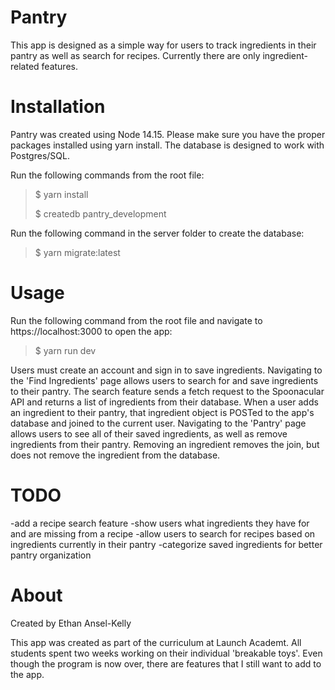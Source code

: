 # Pantry

This app is designed as a simple way for users to track ingredients in their pantry as well as search for recipes. 
Currently there are only ingredient-related features.

# Installation

Pantry was created using Node 14.15. Please make sure you have the proper packages installed using yarn install.
The database is designed to work with Postgres/SQL.

Run the following commands from the root file:

>$ yarn install
>
>$ createdb pantry_development

Run the following command in the server folder to create the database:

>$ yarn migrate:latest

# Usage

Run the following command from the root file and navigate to https://localhost:3000 to open the app:

>$ yarn run dev
 
Users must create an account and sign in to save ingredients.
Navigating to the 'Find Ingredients' page allows users to search for and save ingredients to their pantry. 
The search feature sends a fetch request to the Spoonacular API and returns a list of ingredients from their database. 
When a user adds an ingredient to their pantry, that ingredient object is POSTed to the app's database and joined to the current user.
Navigating to the 'Pantry' page allows users to see all of their saved ingredients, as well as remove ingredients from their pantry.
Removing an ingredient removes the join, but does not remove the ingredient from the database.

# TODO
-add a recipe search feature
-show users what ingredients they have for and are missing from a recipe
-allow users to search for recipes based on ingredients currently in their pantry
-categorize saved ingredients for better pantry organization

# About

Created by Ethan Ansel-Kelly

This app was created as part of the curriculum at Launch Academt. All students spent two weeks working on their individual 'breakable toys'.
Even though the program is now over, there are features that I still want to add to the app.
